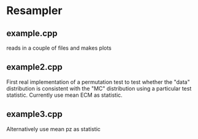 # Resampler

## example.cpp
reads in a couple of files and makes plots

## example2.cpp
First real implementation of a permutation test to test 
whether the "data" distribution is consistent with the "MC" distribution 
using a particular test statistic.
Currently use mean ECM as statistic.

## example3.cpp
Alternatively use mean pz as statistic
